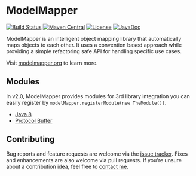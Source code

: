 # ModelMapper 
[![Build Status](https://travis-ci.org/modelmapper/modelmapper.svg)](https://travis-ci.org/modelmapper/modelmapper) 
[![Maven Central](https://maven-badges.herokuapp.com/maven-central/org.modelmapper/modelmapper/badge.svg)](https://maven-badges.herokuapp.com/maven-central/org.modelmapper/modelmapper)
[![License](http://img.shields.io/:license-apache-brightgreen.svg)](http://www.apache.org/licenses/LICENSE-2.0.html)
[![JavaDoc](http://javadoc-badge.appspot.com/org.modelmapper/modelmapper.svg?label=javadoc)](https://modelmapper.github.com/modelmapper/javadoc)

ModelMapper is an intelligent object mapping library that automatically maps objects to each other. It uses a convention based approach while providing a simple refactoring safe API for handling specific use cases.

Visit [modelmapper.org](http://modelmapper.org) to learn more.

## Modules

In v2.0, ModelMapper provides modules for 3rd library integration you can easily register by ```modelMapper.registerModule(new TheModule())```.

- [Java 8](https://github.com/chhsiao90/modelmapper-module-java8)
- [Protocol Buffer](https://github.com/modelmapper/modelmapper/tree/master/extensions/protobuf)

## Contributing

Bug reports and feature requests are welcome via the [issue tracker](https://github.com/modelmapper/modelmapper/issues). Fixes and enhancements are also welcome via pull requests. If you're unsure about a contribution idea, feel free to [contact me][me].

[me]: mailto:jhalterman@gmail.com
